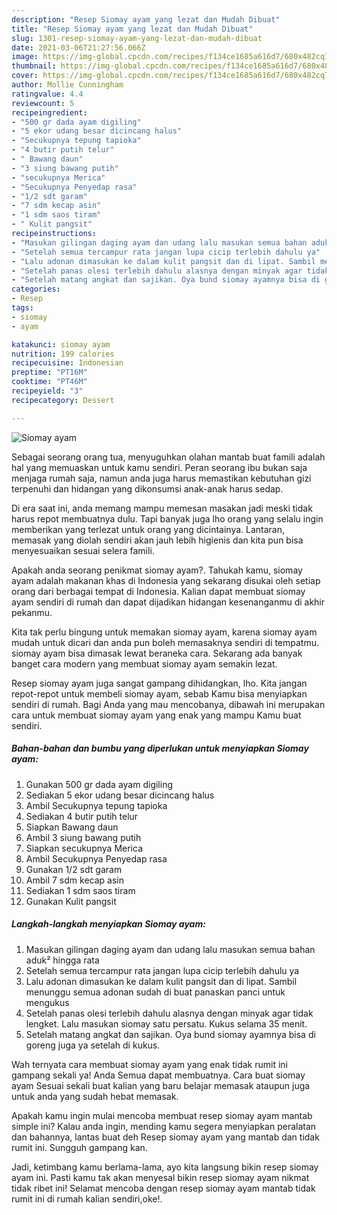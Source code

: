 ```yaml
---
description: "Resep Siomay ayam yang lezat dan Mudah Dibuat"
title: "Resep Siomay ayam yang lezat dan Mudah Dibuat"
slug: 1301-resep-siomay-ayam-yang-lezat-dan-mudah-dibuat
date: 2021-03-06T21:27:56.066Z
image: https://img-global.cpcdn.com/recipes/f134ce1685a616d7/680x482cq70/siomay-ayam-foto-resep-utama.jpg
thumbnail: https://img-global.cpcdn.com/recipes/f134ce1685a616d7/680x482cq70/siomay-ayam-foto-resep-utama.jpg
cover: https://img-global.cpcdn.com/recipes/f134ce1685a616d7/680x482cq70/siomay-ayam-foto-resep-utama.jpg
author: Mollie Cunningham
ratingvalue: 4.4
reviewcount: 5
recipeingredient:
- "500 gr dada ayam digiling"
- "5 ekor udang besar dicincang halus"
- "Secukupnya tepung tapioka"
- "4 butir putih telur"
- " Bawang daun"
- "3 siung bawang putih"
- "secukupnya Merica"
- "Secukupnya Penyedap rasa"
- "1/2 sdt garam"
- "7 sdm kecap asin"
- "1 sdm saos tiram"
- " Kulit pangsit"
recipeinstructions:
- "Masukan gilingan daging ayam dan udang lalu masukan semua bahan aduk² hingga rata"
- "Setelah semua tercampur rata jangan lupa cicip terlebih dahulu ya"
- "Lalu adonan dimasukan ke dalam kulit pangsit dan di lipat. Sambil menunggu semua adonan sudah di buat panaskan panci untuk mengukus"
- "Setelah panas olesi terlebih dahulu alasnya dengan minyak agar tidak lengket. Lalu masukan siomay satu persatu. Kukus selama 35 menit."
- "Setelah matang angkat dan sajikan. Oya bund siomay ayamnya bisa di goreng juga ya setelah di kukus."
categories:
- Resep
tags:
- siomay
- ayam

katakunci: siomay ayam 
nutrition: 199 calories
recipecuisine: Indonesian
preptime: "PT16M"
cooktime: "PT46M"
recipeyield: "3"
recipecategory: Dessert

---
```



![Siomay ayam](https://img-global.cpcdn.com/recipes/f134ce1685a616d7/680x482cq70/siomay-ayam-foto-resep-utama.jpg)

Sebagai seorang orang tua, menyuguhkan olahan mantab buat famili adalah hal yang memuaskan untuk kamu sendiri. Peran seorang ibu bukan saja menjaga rumah saja, namun anda juga harus memastikan kebutuhan gizi terpenuhi dan hidangan yang dikonsumsi anak-anak harus sedap.

Di era  saat ini, anda memang mampu memesan masakan jadi meski tidak harus repot membuatnya dulu. Tapi banyak juga lho orang yang selalu ingin memberikan yang terlezat untuk orang yang dicintainya. Lantaran, memasak yang diolah sendiri akan jauh lebih higienis dan kita pun bisa menyesuaikan sesuai selera famili. 



Apakah anda seorang penikmat siomay ayam?. Tahukah kamu, siomay ayam adalah makanan khas di Indonesia yang sekarang disukai oleh setiap orang dari berbagai tempat di Indonesia. Kalian dapat membuat siomay ayam sendiri di rumah dan dapat dijadikan hidangan kesenanganmu di akhir pekanmu.

Kita tak perlu bingung untuk memakan siomay ayam, karena siomay ayam mudah untuk dicari dan anda pun boleh memasaknya sendiri di tempatmu. siomay ayam bisa dimasak lewat beraneka cara. Sekarang ada banyak banget cara modern yang membuat siomay ayam semakin lezat.

Resep siomay ayam juga sangat gampang dihidangkan, lho. Kita jangan repot-repot untuk membeli siomay ayam, sebab Kamu bisa menyiapkan sendiri di rumah. Bagi Anda yang mau mencobanya, dibawah ini merupakan cara untuk membuat siomay ayam yang enak yang mampu Kamu buat sendiri.

<!--inarticleads1-->

##### Bahan-bahan dan bumbu yang diperlukan untuk menyiapkan Siomay ayam:

1. Gunakan 500 gr dada ayam digiling
1. Sediakan 5 ekor udang besar dicincang halus
1. Ambil Secukupnya tepung tapioka
1. Sediakan 4 butir putih telur
1. Siapkan  Bawang daun
1. Ambil 3 siung bawang putih
1. Siapkan secukupnya Merica
1. Ambil Secukupnya Penyedap rasa
1. Gunakan 1/2 sdt garam
1. Ambil 7 sdm kecap asin
1. Sediakan 1 sdm saos tiram
1. Gunakan  Kulit pangsit




<!--inarticleads2-->

##### Langkah-langkah menyiapkan Siomay ayam:

1. Masukan gilingan daging ayam dan udang lalu masukan semua bahan aduk² hingga rata
1. Setelah semua tercampur rata jangan lupa cicip terlebih dahulu ya
1. Lalu adonan dimasukan ke dalam kulit pangsit dan di lipat. Sambil menunggu semua adonan sudah di buat panaskan panci untuk mengukus
1. Setelah panas olesi terlebih dahulu alasnya dengan minyak agar tidak lengket. Lalu masukan siomay satu persatu. Kukus selama 35 menit.
1. Setelah matang angkat dan sajikan. Oya bund siomay ayamnya bisa di goreng juga ya setelah di kukus.




Wah ternyata cara membuat siomay ayam yang enak tidak rumit ini gampang sekali ya! Anda Semua dapat membuatnya. Cara buat siomay ayam Sesuai sekali buat kalian yang baru belajar memasak ataupun juga untuk anda yang sudah hebat memasak.

Apakah kamu ingin mulai mencoba membuat resep siomay ayam mantab simple ini? Kalau anda ingin, mending kamu segera menyiapkan peralatan dan bahannya, lantas buat deh Resep siomay ayam yang mantab dan tidak rumit ini. Sungguh gampang kan. 

Jadi, ketimbang kamu berlama-lama, ayo kita langsung bikin resep siomay ayam ini. Pasti kamu tak akan menyesal bikin resep siomay ayam nikmat tidak ribet ini! Selamat mencoba dengan resep siomay ayam mantab tidak rumit ini di rumah kalian sendiri,oke!.

